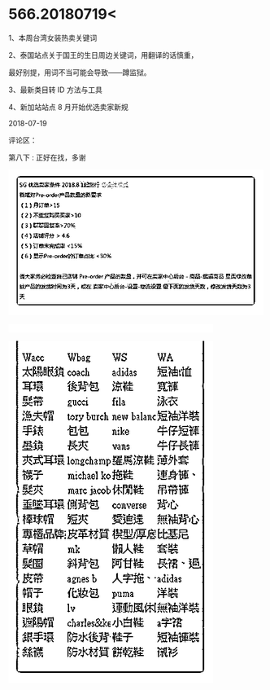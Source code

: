 # 566.20180719<

1、本周台湾女装热卖关键词

2、泰国站点关于国王的生日周边关键词，用翻译的话慎重，

最好别提，用词不当可能会导致——蹲监狱。

3、最新类目转 ID 方法与工具

4、新加站站点 8 月开始优选卖家新规

2018-07-19

评论区：

第八下 : 正好在找，多谢

![image](img/Image_107.png)

![image](img/Image_108.png)

![image](img/Image_109.png)